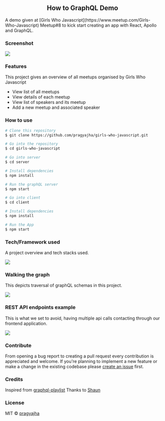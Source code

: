 
<h2 align="center">How to GraphQL Demo</h4>
A demo given at [Girls Who Javascript](https://www.meetup.com/Girls-Who-Javascript)  Meetup#8 to kick start creating an app with React, Apollo and GraphQL.

### Screenshot
<img src="https://raw.githubusercontent.com/pragyajha/girls-who-javascript/master/client/assets/girls-who-js.png"/>

### Features
This project gives an overview of all meetups organised by Girls Who Javascript

- View list of all meetups
- View details of each meetup
- View list of speakers and its meetup
- Add a new meetup and associated speaker

### How to use
```bash
# Clone this repository
$ git clone https://github.com/pragyajha/girls-who-javascript.git

# Go into the repository
$ cd girls-who-javascript

# Go into server
$ cd server

# Install dependencies
$ npm install

# Run the graphQL server
$ npm start

# Go into client
$ cd client

# Install dependencies
$ npm install

# Run the App
$ npm start
```

### Tech/Framework used
A project overview and tech stacks used.

<img src="https://raw.githubusercontent.com/pragyajha/girls-who-javascript/master/client/assets/project-overview.png"/>

### Walking the graph
This depicts traversal of graphQL schemas in this project.

<img src="https://raw.githubusercontent.com/pragyajha/girls-who-javascript/master/client/assets/graph.png"/>

### REST API endpoints example
This is what we set to avoid, having multiple api calls contacting through our frontend application.

<img src="https://raw.githubusercontent.com/pragyajha/girls-who-javascript/master/client/assets/restAPIendpoints.png"/>

### Contribute

From opening a bug report to creating a pull request every contribution is appreciated and welcome. If you're planning to implement a new feature or make a change in the existing codebase please [create an issue](https://github.com/pragyajha/girls-who-javascript/issues/new) first.

### Credits
Inspired from [graphql-playlist](https://github.com/iamshaunjp/graphql-playlist)
Thanks to [Shaun](https://github.com/iamshaunjp)

### License

MIT © [pragyajha](https://github.com/pragyajha)
